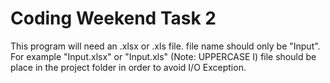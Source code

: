 # Coding Weekend Task 2

This program will need an .xlsx or .xls file.
file name should only be "Input". For example "Input.xlsx" or "Input.xls" (Note: UPPERCASE I)
file should be place in the project folder in order to avoid I/O Exception.


